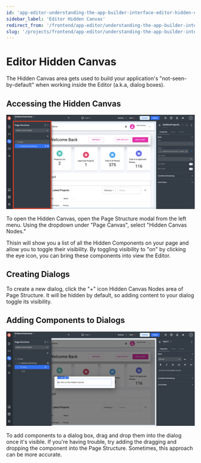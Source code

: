 ```yaml
---
id: 'app-editor-understanding-the-app-builder-interface-editor-hidden-canvas'
sidebar_label: 'Editor Hidden Canvas'
redirect_from: '/frontend/app-editor/understanding-the-app-builder-interface/editor-hidden-canvas'
slug: '/projects/frontend/app-editor/understanding-the-app-builder-interface/editor-hidden-canvas'
---
```


# Editor Hidden Canvas

The Hidden Canvas area gets used to build your application's "not-seen-by-default" when working inside the Editor (a.k.a, dialog boxes).

## Accessing the Hidden Canvas

![Opening the hidden canvas](./_images/ab-editor-hidden-canvas-1.png)

To open the Hidden Canvas, open the Page Structure modal from the left menu. Using the dropdown under "Page Canvas", select "Hidden Canvas Nodes."

Thisin will show you a list of all the Hidden Components on your page and allow you to toggle their visibility. By toggling visibility to "on" by clicking the eye icon, you can bring these components into view the Editor.

## Creating Dialogs

To create a new dialog, click the "+" icon Hidden Canvas Nodes area of Page Structure. It will be hidden by default, so adding content to your dialog toggle its visibility.

## Adding Components to Dialogs

![Adding components to dialog boxes](./_images/ab-editor-hidden-canvas-2.png)

To add components to a dialog box, drag and drop them into the dialog once it's visible. If you're having trouble, try adding the dragging and dropping the component into the Page Structure. Sometimes, this approach can be more accurate.
